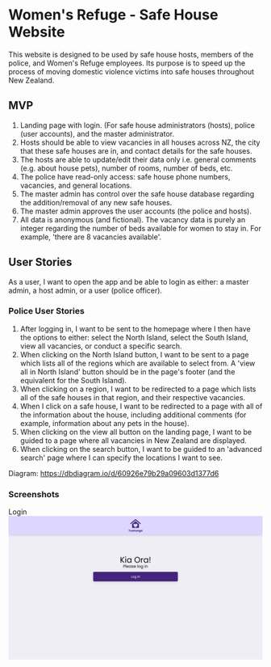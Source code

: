 # Women's Refuge - Safe House Website

This website is designed to be used by safe house hosts, members of the police, and Women's Refuge employees. Its purpose is to speed up the process of moving domestic violence victims into safe houses throughout New Zealand.

## MVP
1. Landing page with login. (For safe house administrators (hosts), police (user accounts), and the master administrator.
1. Hosts should be able to view vacancies in all houses across NZ, the city that these safe houses are in, and contact details for the safe houses.
1. The hosts are able to update/edit their data only i.e. general comments (e.g. about house pets), number of rooms, number of beds, etc.
1. The police have read-only access: safe house phone numbers, vacancies, and general locations.
1. The master admin has control over the safe house database regarding the addition/removal of any new safe houses.
1. The master admin approves the user accounts (the police and hosts).
1. All data is anonymous (and fictional). The vacancy data is purely an integer regarding the number of beds available for women to stay in. For example, 'there are 8 vacancies available'.

## User Stories

As a user, I want to open the app and be able to login as either: a master admin, a host admin, or a user (police officer).

### Police User Stories

1. After logging in, I want to be sent to the homepage where I then have the options to either: select the North Island, select the South Island, view all vacancies, or conduct a specific search.
1. When clicking on the North Island button, I want to be sent to a page which lists all of the regions which are available to select from. A 'view all in North Island' button should be in the page's footer (and the equivalent for the South Island).
1. When clicking on a region, I want to be redirected to a page which lists all of the safe houses in that region, and their respective vacancies.
1. When I click on a safe house, I want to be redirected to a page with all of the information about the house, including additional comments (for example, information about any pets in the house).
1. When clicking on the view all button on the landing page, I want to be guided to a page where all vacancies in New Zealand are displayed.
1. When clicking on the search button, I want to be guided to an 'advanced search' page where I can specify the locations I want to see.


Diagram:
https://dbdiagram.io/d/60926e79b29a09603d1377d6

### Screenshots
Login
![Login screen](server/public/images/screen%20shots/intro.png?raw=true)
